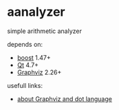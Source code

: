 aanalyzer
=========

simple arithmetic analyzer

depends on:
 * [boost](http://boost.org) 1.47+
 * [Qt](http://qt.gitorious.org) 4.7+
 * [Graphviz](http://graphviz.org) 2.26+

usefull links:
 * [about Graphviz and dot language](http://www.graphviz.org/Documentation.php)
